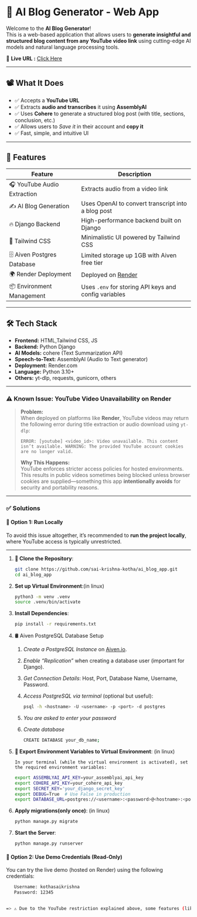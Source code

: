 # 🧠 AI Blog Generator - Web App

Welcome to the **AI Blog Generator**!  
This is a web-based application that allows users to **generate insightful and structured blog content from any YouTube video link** using cutting-edge AI models and natural language processing tools.

📍 **Live URL :**  [Click Here](https://ai-blog-app-qs73.onrender.com/)  

---

## 📽️ What It Does
- ✅ Accepts a **YouTube URL**
- ✅ Extracts **audio and transcribes** it using **AssemblyAI**
- ✅ Uses **Cohere** to generate a structured blog post (with title, sections, conclusion, etc.)
- ✅ Allows users to *Save it* in their account and **copy it**
- ✅ Fast, simple, and intuitive UI

---

## 🚀 Features

| Feature                     | Description                                                                 |
|-----------------------------|-----------------------------------------------------------------------------|
| 🎧 YouTube Audio Extraction | Extracts audio from a video link                                            |
| ✍️ AI Blog Generation       | Uses OpenAI to convert transcript into a blog post                          |
| 🔥 Django Backend           | High-performance backend built on Django                                    |
| 🎨 Tailwind CSS             | Minimalistic UI powered by Tailwind CSS                                     |
| 🗄️ Aiven Postgres Database  | Limited storage up 1GB with Aiven free tier                                 |
| 🌍 Render Deployment        | Deployed on [Render](https://render.com)                                    |
| 📦 Environment Management   | Uses `.env` for storing API keys and config variables                       |

---

## 🛠️ Tech Stack
- **Frontend:** HTML,Tailwind CSS, JS
- **Backend:** Python Django 
- **AI Models:** cohere (Text Summarization API)
- **Speech-to-Text:** AssemblyAI (Audio to Text generator)
- **Deployment:** Render.com
- **Language:** Python 3.10+
- **Others:** yt-dlp, requests, gunicorn, others

---

### ⚠️ Known Issue: YouTube Video Unavailability on Render

> **Problem:**  
> When deployed on platforms like **Render**, YouTube videos may return the following error during title extraction or audio download using `yt-dlp`:
> 
> 
> `ERROR: [youtube] <video_id>: Video unavailable. This content isn’t available. WARNING: The provided YouTube account cookies are no longer valid.`
> 
> **Why This Happens:**  
> YouTube enforces stricter access policies for hosted environments. This results in public videos sometimes being blocked unless browser cookies are supplied—something this app **intentionally avoids** for security and portability reasons.

* * *

### ✅ Solutions

#### 🔹 Option 1: Run Locally

To avoid this issue altogether, it’s recommended to **run the project locally**, where YouTube access is typically unrestricted.

---

1. **🚀 Clone the Repository**:
    ```bash
    git clone https://github.com/sai-krishna-kotha/ai_blog_app.git
    cd ai_blog_app
    ```
2. **Set up Virtual Environment**:(in linux)
   ```bash
   python3 -m venv .venv
   source .venv/bin/activate
   ```
3. **Install Dependencies**:
   ```bash
   pip install -r requirements.txt
   ```
4. 🛢️ Aiven PostgreSQL Database Setup

    1. *Create a PostgreSQL Instance* on [Aiven.io](https://aiven.io).
    2. *Enable “Replication”* when creating a database user (important for Django).
    3. *Get Connection Details*: Host, Port, Database Name, Username, Password.

    4. *Access PostgreSQL via terminal* (optional but useful):
        ```bash
        psql -h <hostname> -U <username> -p <port> -d postgres
        ```
    5. *You are asked to enter your password*
    6. *Create database*
        ```bash
        CREATE DATABASE your_db_name;
        ```
3. **🌿 Export Environment Variables to Virtual Environment**: (in linux)

    ``In your terminal (while the virtual environment is activated), set the required environment variables:``
   ```bash
   export ASSEMBLYAI_API_KEY=your_assemblyai_api_key
   export COHERE_API_KEY=your_cohere_api_key
   export SECRET_KEY='your_django_secret_key'
   export DEBUG=True  # Use False in production
   export DATABASE_URL=postgres://<username>:<password>@<hostname>:<port>/<db_name>?sslmode=require
   ```
2. **Apply migrations(only once)**: (in linux)
   ```bash
   python manage.py migrate
   ```
4. **Start the Server**:
   ```bash
   python manage.py runserver
   ```
#### 🔹 Option 2: Use Demo Credentials (Read-Only)

You can try the live demo (hosted on Render) using the following credentials:
```bash
   Username: kothasaikrishna
   Password: 12345
     

=> ⚠️ Due to the YouTube restriction explained above, some features (like video title fetch or transcription) may not work in the demo environment.